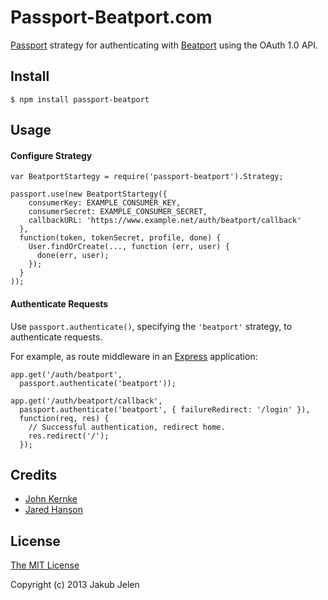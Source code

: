 # Passport-Beatport.com

[Passport](https://github.com/jaredhanson/passport) strategy for authenticating
with [Beatport](http://www.beatport.com) using the OAuth 1.0 API.

## Install

    $ npm install passport-beatport

## Usage

#### Configure Strategy

    var BeatportStartegy = require('passport-beatport').Strategy;

    passport.use(new BeatportStartegy({
        consumerKey: EXAMPLE_CONSUMER_KEY,
        consumerSecret: EXAMPLE_CONSUMER_SECRET, 
        callbackURL: 'https://www.example.net/auth/beatport/callback'
      },
      function(token, tokenSecret, profile, done) {
        User.findOrCreate(..., function (err, user) {
          done(err, user);
        });
      }
    ));

#### Authenticate Requests

Use `passport.authenticate()`, specifying the `'beatport'` strategy, to
authenticate requests.

For example, as route middleware in an [Express](http://expressjs.com/)
application:

    app.get('/auth/beatport',
      passport.authenticate('beatport'));
    
    app.get('/auth/beatport/callback', 
      passport.authenticate('beatport', { failureRedirect: '/login' }),
      function(req, res) {
        // Successful authentication, redirect home.
        res.redirect('/');
      });

## Credits

  - [John Kernke](http://github.com/johnkernke)
  - [Jared Hanson](https://github.com/jaredhanson/passport-twitter)

## License

[The MIT License](http://opensource.org/licenses/MIT)

Copyright (c) 2013 Jakub Jelen

